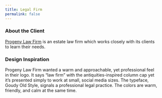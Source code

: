 ```yaml
---
title: Legal Firm
permalink: false
---
```


### About the Client

[Progeny Law Firm](https://progenylawfirm.com) is an estate law firm which works closely with its clients to learn their needs.

### Design Inspiration

Progeny Law Firm wanted a warm and approachable, yet professional feel in their logo. It says “law firm” with the antiquities-inspired column cap yet it’s presented simply to work at small, social media sizes. The typeface, Goudy Old Style, signals a professional legal practice. The colors are warm, friendly, and calm at the same time.

